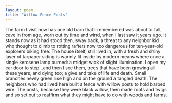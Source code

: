 ```yaml
---
layout: poem
title: "Willow Fence Posts"
---
```


The farm   I visit now has one old barn
that   I remembered was about to fall,
cave in from age, worn out by time and wind,
when  I last saw it years ago. It stands
now as it had stood then, sway back, a threat
to any neighbor kid who thought to climb
to rotting rafters now too dangerous
for ten-year-old explorers biking free.
The house itself, still lived in, with a fresh
and shiny layer of tarpaper siding
is warmly lit inside by modern means
where once a single kerosene lamp burned:
a midget wick of slight illumination.
  I open my car door to step...and then
  I see them, trees that have been growing all
these years, and dying too; a give and take
of life and death. Small branches newly green
rise high and on the ground a tangled death.
The neighbors who had lived here built a fence
with willow posts to hold barbed wire. The posts,
because they were black willow, then made roots
and twigs and so set out to reaffirm
what they might have to do
		with woods and farms.
